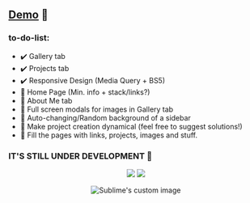 ## [Demo](https://talmkg.github.io/portfolio-project/) 🦝
### to-do-list:
<ul>
  <li>✔️ Gallery tab </li>
  <li>✔️ Projects tab</li>
  <li>✔️ Responsive Design (Media Query + BS5)</li>
  <li>📌 Home Page (Min. info + stack/links?)</li>
  <li>📌 About Me tab</li>
  <li>📌 Full screen modals for images in Gallery tab</li>
  <li>📌 Auto-changing/Random background of a sidebar</li>
  <li>📌 Make project creation dynamical (feel free to suggest solutions!)</li>
  <li>📌 Fill the pages with links, projects, images and stuff.</li>
  
 </ul>


<h3 alig="center">IT'S STILL UNDER DEVELOPMENT 🤺</h3>
<p align="center">
<img src="https://i.imgur.com/BLz5ZAT.png">
<img src="https://i.imgur.com/vqKuw8a.png">
</p>


<p align="center">
  <img src="https://media2.giphy.com/media/4ilFRqgbzbx4c/giphy.gif?cid=ecf05e478v35kw6b5d21b3a1147vdjoeyyesaq8z12sxpxdy&rid=giphy.gif&ct=g" alt="Sublime's custom image"/>
</p>
